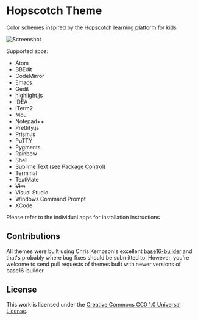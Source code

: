 # Hopscotch Theme

Color schemes inspired by the [Hopscotch](http://www.gethopscotch.com/) learning platform for kids

![Screenshot](https://raw.github.com/idleberg/Hopscotch/master/preview.png)

Supported apps:

* Atom
* BBEdit
* CodeMirror
* Emacs
* Gedit
* highlight.js
* IDEA
* iTerm2
* Mou
* Notepad++
* Prettify.js
* Prism.js
* PuTTY
* Pygments
* Rainbow
* Shell
* Sublime Text (see [Package Control](https://packagecontrol.io/packages/Hopscotch%20Color%20Scheme))
* Terminal
* TextMate
* ~~Vim~~
* Visual Studio
* Windows Command Prompt
* XCode

Please refer to the individual apps for installation instructions

## Contributions

All themes were built using Chris Kempson's excellent [base16-builder](https://github.com/chriskempson/base16-builder) and that's probably where bug fixes should be submitted to. However, you're welcome to send pull requests of themes built with newer versions of base16-builder. 

## License

This work is licensed under the [Creative Commons CC0 1.0 Universal License](http://creativecommons.org/publicdomain/zero/1.0/legalcode).
